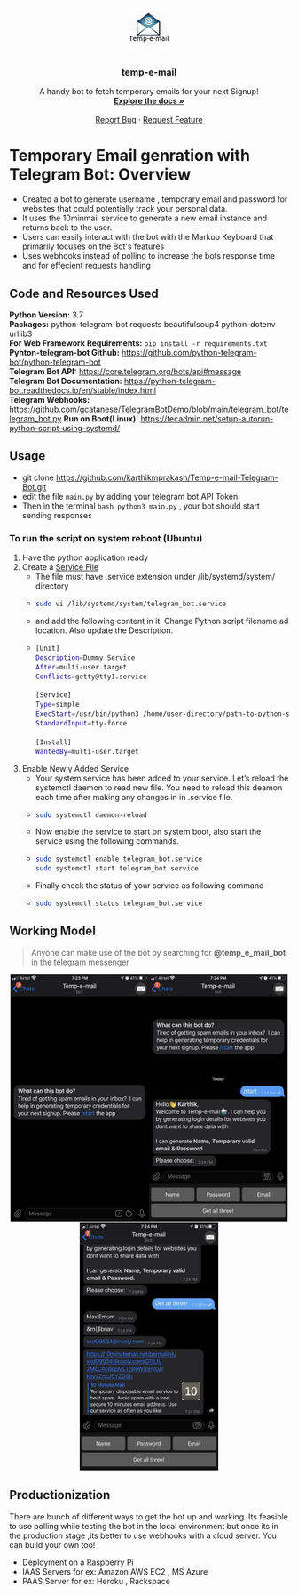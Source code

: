 <!-- PROJECT LOGO -->
<br />
<p align="center">
  <a href="https://github.com/othneildrew/Best-README-Template">
    <img src="./image/logo_enhanced.png" alt="Logo" width="80" height="80">
  </a>

  <h3 align="center">temp-e-mail</h3>

  <p align="center">
    A handy bot to fetch temporary emails for your next Signup!
    <br />
    <a href="https://github.com/karthikmprakash/Temp-e-mail-Telegram-Bot"><strong>Explore the docs »</strong></a>
    <br />
    <br />
    <a href="https://github.com/karthikmprakash/Temp-e-mail-Telegram-Bot/issues">Report Bug</a>
    ·
    <a href="https://github.com/karthikmprakash/Temp-e-mail-Telegram-Bot/issues">Request Feature</a>
  </p>
</p>


# Temporary Email genration with Telegram Bot: Overview 
* Created a bot to generate username ,  temporary email and password for websites that could potentially track your personal data.
* It uses the 10minmail service to generate a new email instance and returns back to the user. 
* Users can easily interact with the bot with the Markup Keyboard that primarily focuses on the Bot's features
* Uses webhooks instead of polling to increase the bots response time and for effecient requests handling

## Code and Resources Used 
**Python Version:** 3.7  
**Packages:** python-telegram-bot requests beautifulsoup4 python-dotenv urllib3   
**For Web Framework Requirements:**  ```pip install -r requirements.txt```  
**Pyhton-telegram-bot Github:** https://github.com/python-telegram-bot/python-telegram-bot    
**Telegram Bot API:** https://core.telegram.org/bots/api#message   
**Telegram Bot Documentation:** https://python-telegram-bot.readthedocs.io/en/stable/index.html  
**Telegram Webhooks:** https://github.com/gcatanese/TelegramBotDemo/blob/main/telegram_bot/telegram_bot.py
**Run on Boot(Linux):** https://tecadmin.net/setup-autorun-python-script-using-systemd/

## Usage
* git clone https://github.com/karthikmprakash/Temp-e-mail-Telegram-Bot.git
* edit the file `main.py` by adding your telegram bot API Token
* Then in the terminal ```bash python3 main.py``` , your bot should start sending responses

### To run the script on system reboot (Ubuntu)
1. Have the python application ready
2. Create a [Service File](https://www.digitalocean.com/community/tutorials/understanding-systemd-units-and-unit-files)
    - The file must have .service extension under /lib/systemd/system/ directory
    - ```bash 
      sudo vi /lib/systemd/system/telegram_bot.service
      ```
    - and add the following content in it. Change Python script filename ad location. Also update the Description.
    - ```bash
      [Unit]
      Description=Dummy Service
      After=multi-user.target
      Conflicts=getty@tty1.service

      [Service]
      Type=simple
      ExecStart=/usr/bin/python3 /home/user-directory/path-to-python-script
      StandardInput=tty-force

      [Install]
      WantedBy=multi-user.target
      ```
3. Enable Newly Added Service
    - Your system service has been added to your service. Let’s reload the systemctl daemon to read new file. You need to reload this deamon each time after making any changes         in in .service file.
    - ```bash
      sudo systemctl daemon-reload
      ```
    - Now enable the service to start on system boot, also start the service using the following commands.
    - ```bash
      sudo systemctl enable telegram_bot.service
      sudo systemctl start telegram_bot.service
      ```
    - Finally check the status of your service as following command
    - ```bash
      sudo systemctl status telegram_bot.service
      ```

## Working Model  

> Anyone can make use of the bot by searching for **@temp_e_mail_bot** in the telegram messenger

<p align="center">
<img src="./image/Screenshot1.jpg" width="250" height="Auto"><img src="./image/Screenshot2.jpg" width="250" height="Auto"><img src="./image/Screenshot3.jpg" width="250" height="Auto">

## Productionization 
There are bunch of different ways to get the bot up and working. Its feasible to use polling while testing the bot in the local environment but once its in the production stage ,its better to use webhooks with a cloud server. You can build your own too!

  * Deployment on a Raspberry Pi
  * IAAS Servers for ex: Amazon AWS EC2 , MS Azure
  * PAAS Server for ex: Heroku , Rackspace 
 
 











<!-- MARKDOWN LINKS & IMAGES -->
<!-- https://www.markdownguide.org/basic-syntax/#reference-style-links -->
[contributors-shield]: https://img.shields.io/github/contributors/othneildrew/Best-README-Template.svg?style=for-the-badge
[contributors-url]: https://github.com/othneildrew/Best-README-Template/graphs/contributors
[forks-shield]: https://img.shields.io/github/forks/othneildrew/Best-README-Template.svg?style=for-the-badge
[forks-url]: https://github.com/karthikmprakash/Temp_email_Telegram_bot/network/members
[stars-shield]: https://img.shields.io/github/stars/othneildrew/Best-README-Template.svg?style=for-the-badge
[stars-url]: https://github.com/othneildrew/Best-README-Template/stargazers
[issues-shield]: https://img.shields.io/github/issues/othneildrew/Best-README-Template.svg?style=for-the-badge
[issues-url]: https://github.com/othneildrew/Best-README-Template/issues
[license-shield]: https://img.shields.io/github/license/othneildrew/Best-README-Template.svg?style=for-the-badge
[license-url]: https://github.com/othneildrew/Best-README-Template/blob/master/LICENSE.txt
[linkedin-shield]: https://img.shields.io/badge/-LinkedIn-black.svg?style=for-the-badge&logo=linkedin&colorB=555
[linkedin-url]: https://linkedin.com/in/othneildrew
[product-screenshot]: images/screenshot.png
